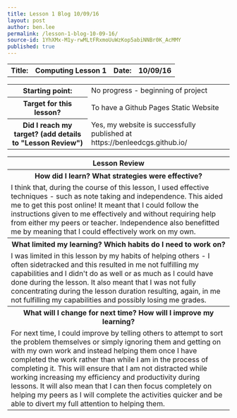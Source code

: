 ```yaml
---
title: Lesson 1 Blog 10/09/16
layout: post
author: ben.lee
permalink: /lesson-1-blog-10-09-16/
source-id: 1YhXMx-M1y-rwMLtFRxmoUuWzKop5abiNNBr0K_AcMMY
published: true
---
```

<table>
  <tr>
    <th>Title:</th>
    <th>Computing Lesson 1</th>
    <th>Date:</th>
    <th>10/09/16</th>
  </tr>
</table>


<table>
  <tr>
    <th>Starting point:</th>
    <td>No progress - beginning of project</td>
  </tr>
  <tr>
    <th>Target for this lesson?</th>
    <td>To have a Github Pages Static Website</td>
  </tr>
  <tr>
    <th>Did I reach my target? 
(add details to "Lesson Review")</th>
    <td> Yes, my website is successfully published at https://benleedcgs.github.io/</td>
  </tr>
</table>


<table>
  <tr>
    <th>Lesson Review</th>
  </tr>
  <tr>
    <th>How did I learn? What strategies were effective? </th>
  </tr>
  <tr>
    <td>I think that, during the course of this lesson, I used effective techniques - such as note taking and independence. This aided me to get this post online! It meant that I could follow the instructions given to me effectively and without requiring help from either my peers or teacher. Independence also benefitted me by meaning that I could effectively work on my own.</td>
  </tr>
  <tr>
    <th>What limited my learning? Which habits do I need to work on? </th>
  </tr>
  <tr>
    <td>I was limited in this lesson by my habits of helping others - I often sidetracked and this resulted in me not fulfilling my capabilities and I didn't do as well or as much as I could have done during the lesson. It also meant that I was not fully concentrating during the lesson duration resulting, again, in me not fulfilling my capabilities and possibly losing me grades.</td>
  </tr>
  <tr>
    <th>What will I change for next time? How will I improve my learning?</th>
  </tr>
  <tr>
    <td>For next time, I could improve by telling others to attempt to sort the problem themselves or simply ignoring them and getting on with my own work and instead helping them once I have completed the work rather than while I am in the process of completing it. This will ensure that I am not distracted while working increasing my efficiency and productivity during lessons. It will also mean that I can then focus completely on helping my peers as I will complete the activities quicker and be able to divert my full attention to helping them.</td>
  </tr>
</table>


